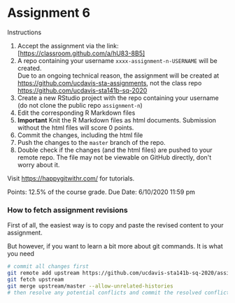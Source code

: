 # Assignment 6


Instructions

1. Accept the assignment via the link: [https://classroom.github.com/a/hU83-8B5]
1. A repo containing your username `xxxx-assignment-n-USERNAME` will be created.<br>
    Due to an ongoing technical reason, the assignment will be created at https://github.com/ucdavis-sta-assignments, not the class repo https://github.com/ucdavis-sta141b-sq-2020
1. Create a new RStudio project with the repo containing your username  (do not clone the public repo `assignment-n`)
1. Edit the corresponding R Markdown files
1. **Important** Knit the R Markdown files as html documents. Submission without the html files will score 0 points.
1. Commit the changes, including the html file
1. Push the changes to the `master` branch of the repo.
1. Double check if the changes (and the html files) are pushed to your remote repo. The file may not be viewable on GitHub directly, don't worry about it.


Visit https://happygitwithr.com/ for tutorials.


Points: 12.5% of the course grade.
Due Date: 6/10/2020 11:59 pm



### How to fetch assignment revisions

First of all, the easiest way is to copy and paste the revised content to your assignment.

But however, if you want to learn a bit more about git commands. It is what you need

```sh
# commit all changes first
git remote add upstream https://github.com/ucdavis-sta141b-sq-2020/assignment-x.git
git fetch upstream
git merge upstream/master --allow-unrelated-histories
# then resolve any potential conflicts and commit the resolved conflict
```
